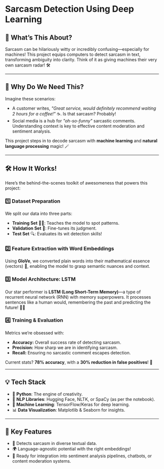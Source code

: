 #  Sarcasm Detection Using Deep Learning   


## 🌈 **What’s This About?**  
Sarcasm can be hilariously witty or incredibly confusing—especially for machines! This project equips computers to detect sarcasm in text, transforming ambiguity into clarity. Think of it as giving machines their very own sarcasm radar! 🛠️  

---

## 🚀 **Why Do We Need This?**  
Imagine these scenarios:  
- A customer writes, *"Great service, would definitely recommend waiting 2 hours for a coffee!"* ☕. Is that sarcasm? Probably!  
- Social media is a hub for *"oh-so-funny"* sarcastic comments. Understanding context is key to effective content moderation and sentiment analysis.  

This project steps in to decode sarcasm with **machine learning** and **natural language processing** magic! 🪄  

---

## 🛠️ **How It Works!**  
Here’s the behind-the-scenes toolkit of awesomeness that powers this project:

### **1️⃣ Dataset Preparation**  
We split our data into three parts:  
- **Training Set** 🏋️‍♀️: Teaches the model to spot patterns.  
- **Validation Set** 🧐: Fine-tunes its judgment.  
- **Test Set** 🔍: Evaluates its wit detection skills!  

### **2️⃣ Feature Extraction with Word Embeddings**  
Using **GloVe**, we converted plain words into their mathematical essence (vectors) 🌌, enabling the model to grasp semantic nuances and context.  

### **3️⃣ Model Architecture: LSTM**  
Our star performer is **LSTM (Long Short-Term Memory)**—a type of recurrent neural network (RNN) with memory superpowers. It processes sentences like a human would, remembering the past and predicting the future! 🧠✨  

### **4️⃣ Training & Evaluation**  
Metrics we’re obsessed with:  
- **Accuracy:** Overall success rate of detecting sarcasm.  
- **Precision:** How sharp we are in identifying sarcasm.  
- **Recall:** Ensuring no sarcastic comment escapes detection.  

Current stats? **78% accuracy**, with a **30% reduction in false positives**! 🎯  

---

## 💡 **Tech Stack**  
- 🐍 **Python**: The engine of creativity.  
- 💼 **NLP Libraries**: Hugging Face, NLTK, or SpaCy (as per the notebook).  
- 🔢 **Machine Learning**: TensorFlow/Keras for deep learning.  
- 📊 **Data Visualization**: Matplotlib & Seaborn for insights.  

---

## 🌟 **Key Features**  
- 🧠 Detects sarcasm in diverse textual data.  
- 🌍 Language-agnostic potential with the right embeddings!  
- 🚀 Ready for integration into sentiment analysis pipelines, chatbots, or content moderation systems.  

